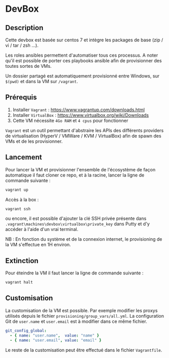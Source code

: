 # DevBox

## Description

Cette devbox est basée sur centos 7 et intègre les packages de base (zip / vi / tar / zsh ...).

Les roles ansibles permettent d'automatiser tous ces processus. A noter qu'il est possible de porter ces playbooks ansible afin de provisionner des toutes sortes de VMs.

Un dossier partagé est automatiquement provisionné entre Windows, sur `$(pwd)` et dans la VM sur `/vagrant`.

## Prérequis

1. Installer `Vagrant` : https://www.vagrantup.com/downloads.html
2. Installer `VirtualBox` : https://www.virtualbox.org/wiki/Downloads
3. Cette VM nécessite `4Go RAM` et `4 cpus` pour fonctionner

`Vagrant` est un outil permettant d'abstraire les APIs des différents providers de virtualisation (HyperV / VMWare / KVM / VirtualBox) afin de spawn des VMs et de les provisionner.

## Lancement

Pour lancer la VM et provisionner l'ensemble de l'écosystème de façon automatique il faut cloner ce repo, et à la racine, lancer la ligne de commande suivante :
```bash
vagrant up
```

Accès à la box : 
```bash
vagrant ssh
```
ou encore, il est possible d'ajouter la clé SSH privée présente dans `.vagrant\machines\devbox\virtualbox\private_key` dans Putty et d'y accéder à l'aide d'un vrai terminal.

NB : En fonction du système et de la connexion internet, le provisioning de la VM s'effectue en 1H environ.

## Extinction

Pour éteindre la VM il faut lancer la ligne de commande suivante :

```bash
vagrant halt
```

## Customisation

La customisation de la VM est possible. Par exemple modifier les proxys utilisés depuis le fichier `provisioning/group_vars/all.yml`.
La configuration Git de `user.name` et `user.email` est à modifier dans ce même fichier.

```yaml
git_config_global:
  - { name: "user.name",  value: "name" }
  - { name: "user.email", value: "email" }
```

Le reste de la customisation peut être effectué dans le fichier `Vagrantfile`. 